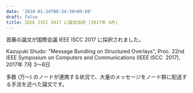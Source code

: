 ```yaml
---
date: '2018-01-24T08:34:30+09:00'
draft: false
title: IEEE ISCC 2017 に論文採択 (2017年 4月)
---
```


首藤の論文が国際会議 IEEE ISCC 2017 に採択されました。

Kazuyuki Shudo: "Message Bundling on Structured Overlays", Proc. 22nd IEEE Symposium on Computers and Communications (IEEE ISCC  2017), 2017年 7月 3～6日

多数 (万～) のノードが連携する状況で、大量のメッセージをノード群に配送する手法を述べた論文です。

